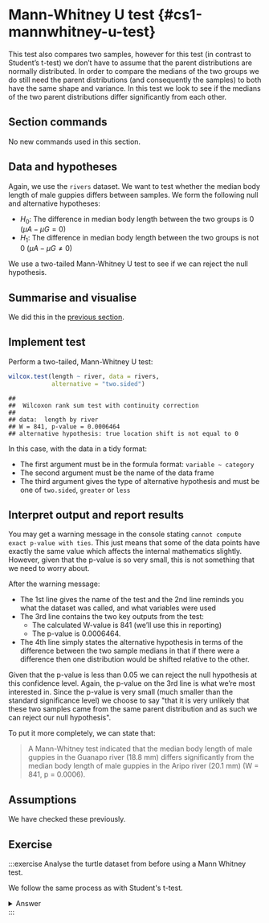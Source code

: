 


# Mann-Whitney U test {#cs1-mannwhitney-u-test}
This test also compares two samples, however for this test (in contrast to Student’s t-test) we don’t have to assume that the parent distributions are normally distributed. In order to compare the medians of the two groups we do still need the parent distributions (and consequently the samples) to both have the same shape and variance. In this test we look to see if the medians of the two parent distributions differ significantly from each other.

## Section commands
No new commands used in this section.

## Data and hypotheses
Again, we use the `rivers` dataset. We want to test whether the median body length of male guppies differs between samples. We form the following null and alternative hypotheses:

-	$H_0$: The difference in median body length between the two groups is 0 ($\mu A - \mu G = 0$)
-	$H_1$: The difference in median body length between the two groups is not 0 ($\mu A - \mu G \neq 0$)

We use a two-tailed Mann-Whitney U test to see if we can reject the null hypothesis.

## Summarise and visualise
We did this in the [previous section](#cs1-students-sumvisual).

## Implement test
Perform a two-tailed, Mann-Whitney U test:


```r
wilcox.test(length ~ river, data = rivers,
            alternative = "two.sided")
```

```
## 
## 	Wilcoxon rank sum test with continuity correction
## 
## data:  length by river
## W = 841, p-value = 0.0006464
## alternative hypothesis: true location shift is not equal to 0
```
In this case, with the data in a tidy format:

-	The first argument must be in the formula format: `variable ~ category`
-	The second argument must be the name of the data frame
-	The third argument gives the type of alternative hypothesis and must be one of `two.sided`, `greater` or `less` 

## Interpret output and report results
You may get a warning message in the console stating `cannot compute exact p-value with ties`. This just means that some of the data points have exactly the same value which affects the internal mathematics slightly. However, given that the p-value is so very small, this is not something that we need to worry about.

After the warning message:

-	The 1st line gives the name of the test and the 2nd line reminds you what the dataset was called, and what variables were used
-	The 3rd line contains the two key outputs from the test:
    - The calculated W-value is 841 (we’ll use this in reporting)
    - The p-value is 0.0006464. 
-	The 4th line simply states the alternative hypothesis in terms of the difference between the two sample medians in that if there were a difference then one distribution would be shifted relative to the other. 

Given that the p-value is less than 0.05 we can reject the null hypothesis at this confidence level.
Again, the p-value on the 3rd line is what we’re most interested in. Since the p-value is very small (much smaller than the standard significance level) we choose to say "that it is very unlikely that these two samples came from the same parent distribution and as such we can reject our null hypothesis".

To put it more completely, we can state that:

> A Mann-Whitney test indicated that the median body length of male guppies in the Guanapo river (18.8 mm) differs significantly from the median body length of male guppies in the Aripo river (20.1 mm) (W = 841, p = 0.0006).

## Assumptions
We have checked these previously.

## Exercise
:::exercise
Analyse the turtle dataset from before using a Mann Whitney test.

We follow the same process as with Student's t-test.

<details><summary>Answer</summary>

**Hypotheses**

$H_0$ : male median $=$ female median

$H_1$ : male median $\neq$ female median

**Summarise and visualise**

This is the same as before.

**Assumptions**

We've already checked that the variances of the two groups are similar, so we're OK there. Whilst the Mann-Whitney test doesn't require normality or symmetry of distributions it does require that the distributions have the same shape. In this example, with just a handful of data points in each group, it's quite hard to make this call one way or another. My advice in this case would be say that unless it's obvious that the distributions are very different we can just allow this assumption to pass, and you're only going see obvious differences in distribution shape when you have considerably more data points than we have here.

**Carry out a Mann-Whitney test**


```r
wilcox.test(serum ~ sex, data = turtle,
            alternative = "two.sided")
```

```
## 
## 	Wilcoxon rank sum exact test
## 
## data:  serum by sex
## W = 26, p-value = 0.5338
## alternative hypothesis: true location shift is not equal to 0
```

This gives us exactly the same conclusion that we got from the two-sample t-test _i.e_. that there isn't any significant difference between the two groups.

A Mann-Whitney test indicated that there wasn't a significant difference in the median Serum Cholesterol levels between male and female turtles (W = 26, p = 0.534)

</details>
:::
